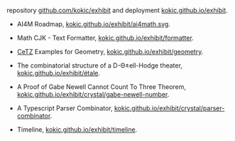 
repository [github.com/kokic/exhibit](https://github.com/kokic/exhibit) and deployment [kokic.github.io/exhibit](https://kokic.github.io/exhibit). 

- AI4M Roadmap, [kokic.github.io/exhibit/ai4math.svg](https://kokic.github.io/exhibit/ai4math.svg). 

- Math CJK - Text Formatter, [kokic.github.io/exhibit/formatter](https://kokic.github.io/exhibit/formatter/). 

- [CeTZ](https://github.com/johannes-wolf/cetz) Examples for Geometry, [kokic.github.io/exhibit/geometry](https://kokic.github.io/exhibit/geometry). 

- The combinatorial structure of a D-Θ±ell-Hodge theater, [kokic.github.io/exhibit/étale](https://kokic.github.io/exhibit/étale). 

- A Proof of Gabe Newell Cannot Count To Three Theorem, [kokic.github.io/exhibit/crystal/gabe-newell-number](https://kokic.github.io/exhibit/crystal/gabe-newell-number).

- A Typescript Parser Combinator, [kokic.github.io/exhibit/crystal/parser-combinator](https://kokic.github.io/exhibit/crystal/parser-combinator).

- Timeline, [kokic.github.io/exhibit/timeline](https://kokic.github.io/exhibit/timeline). 
